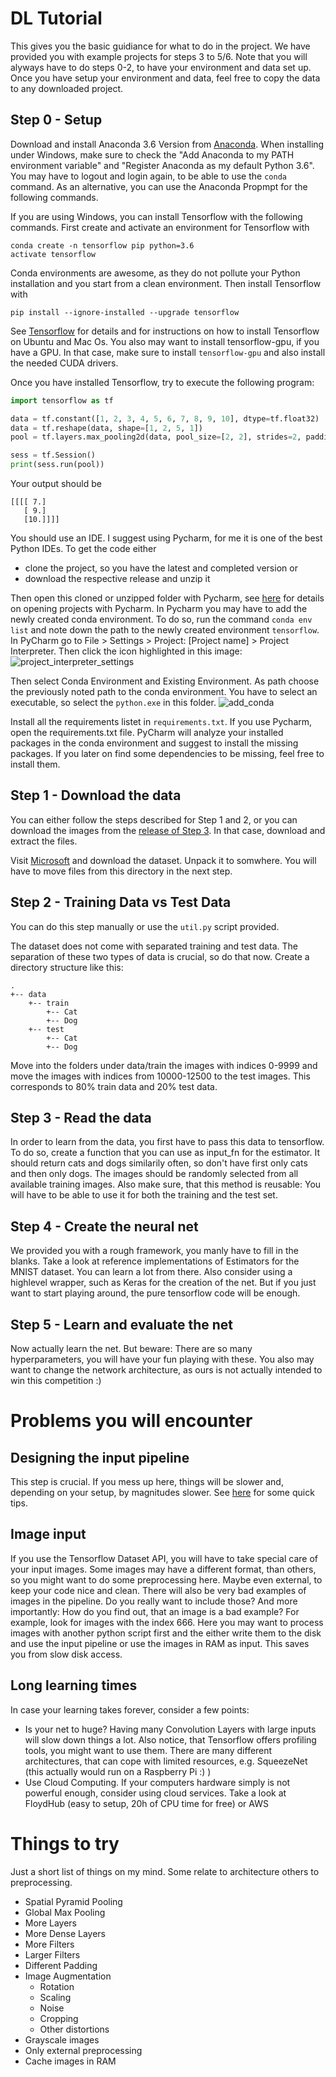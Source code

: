 # DL Tutorial
This gives you the basic guidiance for what to do in the project. We have provided you with example projects for steps 3 to 5/6. Note that you will alyways have to do steps 0-2, to have your environment and data set up. Once you have setup your environment and data, feel free to copy the data to any downloaded project.

## Step 0 - Setup
Download and install Anaconda 3.6 Version from [Anaconda](https://www.anaconda.com/download/). When installing under Windows, make sure to check the "Add Anaconda to my PATH environment variable" and "Register Anaconda as my default Python 3.6". You may have to logout and login again, to be able to use the ``conda`` command. As an alternative, you can use the Anaconda Propmpt for the following commands.

If you are using Windows, you can install Tensorflow with the following commands. First create and activate an environment for Tensorflow with 
```
conda create -n tensorflow pip python=3.6
activate tensorflow
```
Conda environments are awesome, as they do not pollute your Python installation and you start from a clean environment. Then install Tensorflow with
```
pip install --ignore-installed --upgrade tensorflow
```
See [Tensorflow](https://www.tensorflow.org/install/) for details and for instructions on how to install Tensorflow on Ubuntu and Mac Os.
You also may want to install tensorflow-gpu, if you have a GPU. In that case, make sure to install ``tensorflow-gpu`` and also install the needed CUDA drivers.

Once you have installed Tensorflow, try to execute the following program:

```python
import tensorflow as tf

data = tf.constant([1, 2, 3, 4, 5, 6, 7, 8, 9, 10], dtype=tf.float32)
data = tf.reshape(data, shape=[1, 2, 5, 1])
pool = tf.layers.max_pooling2d(data, pool_size=[2, 2], strides=2, padding='same')

sess = tf.Session()
print(sess.run(pool))

```

Your output should be 
```
[[[[ 7.]
   [ 9.]
   [10.]]]]
```

You should use an IDE. I suggest using Pycharm, for me it is one of the best Python IDEs. To get the code either 
- clone the project, so you have the latest and completed version or 
- download the respective release and unzip it 

Then open this cloned or unzipped folder with Pycharm, see [here](https://www.jetbrains.com/help/pycharm/opening-reopening-and-closing-projects.html) for details on opening projects with Pycharm. In Pycharm you may have to add the newly created conda environment. To do so, run the command ``conda env list`` and note down the path to the newly created environment ``tensorflow``. In PyCharm go to File > Settings > Project: \[Project name\] > Project Interpreter.  Then click the icon highlighted in this image: ![project_interpreter_settings](images/project_interpreter_settings.jpg)

Then select Conda Environment and Existing Environment. As path choose the previously noted path to the conda environment. You have to select an executable, so select the ``python.exe`` in this folder.
![add_conda](images/add_conda.jpg)

Install all the requirements listet in `requirements.txt`. If you use Pycharm, open the requirements.txt file. PyCharm will analyze your installed packages in the conda environment and suggest to install the missing packages. If you later on find some dependencies to be missing, feel free to install them.

## Step 1 - Download the data
You can either follow the steps described for Step 1 and 2, or you can download the images from the [release of Step 3](https://github.com/pfehrmann/ML-Example-Steps/releases/download/step-3/data.zip). In that case, download and extract the files.

Visit [Microsoft](https://www.microsoft.com/en-us/download/details.aspx?id=54765) and download the dataset. Unpack it to somwhere. You will have to move files from this directory in the next step.

## Step 2 - Training Data vs Test Data
You can do this step manually or use the ``util.py`` script provided. 

The dataset does not come with separated training and test data. The separation of these two types of data is crucial, so do that now. Create a directory structure like this:
```
.
+-- data
    +-- train
        +-- Cat
        +-- Dog
    +-- test
        +-- Cat
        +-- Dog
```      
Move into the folders under data/train the images with indices 0-9999 and move the images with indices from 10000-12500 to the test images.
This corresponds to 80% train data and 20% test data.

## Step 3 - Read the data
In order to learn from the data, you first have to pass this data to tensorflow. 
To do so, create a function that you can use as input_fn for the estimator. 
It should return cats and dogs similarily often, so don't have first only cats and then only dogs. 
The images should be randomly selected from all available training images. 
Also make sure, that this method is reusable: You will have to be able to use it for both the training and the test set.

## Step 4 - Create the neural net
We provided you with a rough framework, you manly have to fill in the blanks. 
Take a look at reference implementations of Estimators for the MNIST dataset. 
You can learn a lot from there.
Also consider using a highlevel wrapper, such as Keras for the creation of the net.
But if you just want to start playing around, the pure tensorflow code will be enough.

## Step 5 - Learn and evaluate the net
Now actually learn the net. But beware: There are so many hyperparameters, you will have your fun playing with these. You also may want to change the network architecture, as ours is not actually intended to win this competition :)

# Problems you will encounter
## Designing the input pipeline
This step is crucial. If you mess up here, things will be slower and, depending on your setup, by magnitudes slower.
See [here](https://www.tensorflow.org/performance/performance_guide#input_pipeline_optimization) for some quick tips.

## Image input
If you use the Tensorflow Dataset API, you will have to take special care of your input images. 
Some images may have a different format, than others, so you might want to do some preprocessing here. 
Maybe even external, to keep your code nice and clean.
There will also be very bad examples of images in the pipeline. 
Do you really want to include those? 
And more importantly: How do you find out, that an image is a bad example?
For example, look for images with the index 666. 
Here you may want to process images with another python script first and the either write them to the disk and use the input pipeline or use the images in RAM as input. 
This saves you from slow disk access.

## Long learning times
In case your learning takes forever, consider a few points:
- Is your net to huge? Having many Convolution Layers with large inputs will slow down things a lot. Also notice, that Tensorflow offers profiling tools, you might want to use them. There are many different architectures, that can cope with limited resources, e.g. SqueezeNet (this actually would run on a Raspberry Pi :) )
- Use Cloud Computing. If your computers hardware simply is not powerful enough, consider using cloud services. Take a look at FloydHub (easy to setup, 20h of CPU time for free) or AWS

# Things to try
Just a short list of things on my mind. Some relate to architecture others to preprocessing.
- Spatial Pyramid Pooling
- Global Max Pooling
- More Layers
- More Dense Layers
- More Filters
- Larger Filters
- Different Padding
- Image Augmentation
    - Rotation
    - Scaling
    - Noise
    - Cropping
    - Other distortions
- Grayscale images
- Only external preprocessing
- Cache images in RAM
